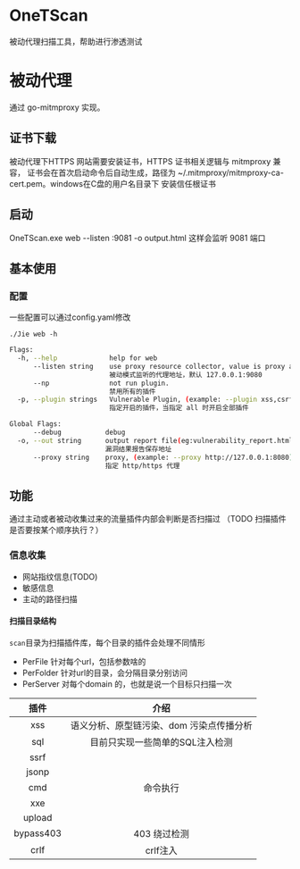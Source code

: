 # OneTScan
被动代理扫描工具，帮助进行渗透测试
# 被动代理
通过 go-mitmproxy 实现。
## 证书下载
被动代理下HTTPS 网站需要安装证书，HTTPS 证书相关逻辑与 mitmproxy 兼容，
证书会在首次启动命令后自动生成，路径为 ~/.mitmproxy/mitmproxy-ca-cert.pem。windows在C盘的用户名目录下
安装信任根证书

## 启动
OneTScan.exe  web --listen :9081 -o output.html
这样会监听 9081 端口

## 基本使用

### 配置

一些配置可以通过config.yaml修改

`./Jie web -h`

```bash
Flags:
  -h, --help             help for web
      --listen string    use proxy resource collector, value is proxy addr, (example: 127.0.0.1:9080).
                         被动模式监听的代理地址，默认 127.0.0.1:9080
      --np               not run plugin.
                         禁用所有的插件
  -p, --plugin strings   Vulnerable Plugin, (example: --plugin xss,csrf,sql,dir ...)
                         指定开启的插件，当指定 all 时开启全部插件

Global Flags:
      --debug           debug
  -o, --out string      output report file(eg:vulnerability_report.html)
                        漏洞结果报告保存地址
      --proxy string    proxy, (example: --proxy http://127.0.0.1:8080)
                        指定 http/https 代理
```

## 功能

通过主动或者被动收集过来的流量插件内部会判断是否扫描过 （TODO 扫描插件是否要按某个顺序执行？）

### 信息收集

- 网站指纹信息(TODO)
- 敏感信息 
- 主动的路径扫描

#### 扫描目录结构

`scan`目录为扫描插件库，每个目录的插件会处理不同情形

-   PerFile 针对每个url，包括参数啥的
-   PerFolder 针对url的目录，会分隔目录分别访问
-   PerServer 对每个domain 的，也就是说一个目标只扫描一次

|         插件          |                             介绍                             |
| :-------------------: | :----------------------------------------------------------: |
|          xss          |           语义分析、原型链污染、dom 污染点传播分析           |
|          sql          |               目前只实现一些简单的SQL注入检测                |
|         ssrf          |                                                              |
|         jsonp         |                                                              |
|          cmd          |                           命令执行                           |
|          xxe          |                                                              |
|       upload          |                                                              |
|       bypass403       | 	                      403 绕过检测 |
|         crlf          |                           crlf注入                           |
